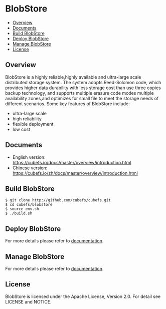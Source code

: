 # BlobStore
- [Overview](#overview)
- [Documents](#documents)
- [Build BlobStore](#build-blobstore)
- [Deploy BlobStore](#deploy-blobstore)
- [Manage BlobStore](#manage-blobstore)
- [License](#license)

## Overview
BlobStore is a highly reliable,highly available and  ultra-large scale  distributed storage system. The system adopts Reed-Solomon code, which provides higher data durability with less storage cost than use three copies  backup technology, and supports multiple erasure code modes multiple availability zones,and optimizes for small file to meet the storage needs of different scenarios.
Some key features of BlobStore include:
- ultra-large scale
- high reliability
- flexible deployment
- low cost


## Documents

- English version: https://cubefs.io/docs/master/overview/introduction.html
- Chinese version: https://cubefs.io/zh/docs/master/overview/introduction.html

## Build BlobStore

```
$ git clone http://github.com/cubefs/cubefs.git
$ cd cubefs/blobstore
$ source env.sh
$ ./build.sh
```

## Deploy BlobStore
For more details please refer to [documentation](https://cubefs.io/docs/master/user-guide/blobstore.html).

## Manage BlobStore
For more details please refer to [documentation](https://cubefs.io/docs/master/maintenance/admin-api/blobstore/base.html).

## License
BlobStore is licensed under the Apache License, Version 2.0. For detail see LICENSE and NOTICE.
